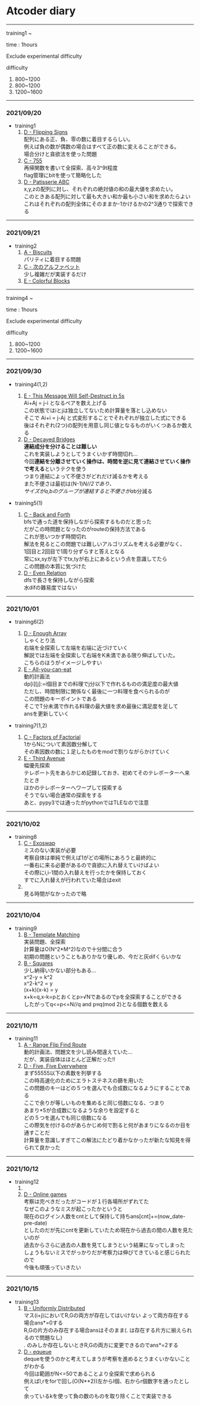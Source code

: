 # Atcoder diary


___ 

training1 ~

time : 1hours

Exclude experimental difficulty

difficulty
1. 800~1200
2. 800~1200
3. 1200~1600

___
### 2021/09/20  
- training1  
    1. [D - Flipping Signs](https://atcoder.jp/contests/abc125/tasks/abc125_d)  
    配列にある正、負、零の数に着目するらしい。  
    例えば負の数が偶数の場合はすべて正の数に変えることができる。  
    場合分けと貪欲法を使った問題
    2. [C - 755](https://atcoder.jp/contests/abc114/tasks/abc114_c)  
    再帰関数を書いて全探索、高々3^9t程度  
    flag管理にbitを使って簡略化した
    3. [D - Patisserie ABC](https://atcoder.jp/contests/abc100/tasks/abc100_d)  
    x,y,zの配列に対し、それぞれの絶対値の和の最大値を求めたい。  
    このときある配列に対して最も大きい和か最も小さい和を求めたらよい  
    これはそれぞれの配列全体にそのままか-1かけるかの2^3通りで探索できる


___
### 2021/09/21  
- training2  
    1. [A - Biscuits](https://atcoder.jp/contests/agc017/tasks/agc017_a)  
    パリティに着目する問題
    2. [C - 次のアルファベット](https://atcoder.jp/contests/code-festival-2016-quala/tasks/codefestival_2016_qualA_c)  
    少し複雑だが実装するだけ  
    3. [E - Colorful Blocks](https://atcoder.jp/contests/abc167/tasks/abc167_e)  


___ 

training4 ~

time : 1hours

Exclude experimental difficulty

difficulty
1. 800~1200
2. 1200~1600


___

### 2021/09/30
- training4(1,2)
    1. [E - This Message Will Self-Destruct in 5s](https://atcoder.jp/contests/abc166/tasks/abc166_e)  
    Ai+Aj = j-i となるペアを数え上げる  
    この状態ではiとjは独立してないため計算量を落とし込めない  
    そこで Ai+i = j-Aj と式変形することでそれぞれが独立した式にできる  
    後はそれぞれ(2つ)の配列を用意し同じ値となるものがいくつあるか数える
    2. [D - Decayed Bridges ](https://atcoder.jp/contests/abc120/tasks/abc120_d)  
    **連結成分を分けることは難しい**  
    これを実装しようとしてうまくいかず時間切れ...  
    今回**連結を分離させていく操作は、時間を逆に見て連結させていく操作で考える**というテクを使う  
    つまり連結によって不便さがどれだけ減るかを考える  
    また不便さは最初は(N-1)*N//2であり、  
    サイズがa,bのグループが連結すると不便さがa*b分減る


- training5(1)
    1. [C - Back and Forth](https://atcoder.jp/contests/abc051/tasks/abc051_c)  
    bfsで通った道を保持しながら探索するものだと思った  
    だがこの時問題となったのがrouteの保持方法である  
    これが思いつかず時間切れ  
    解法を見るとこの問題では難しいアルゴリズムを考える必要がなく、  
    1回目と2回目で1周り分ずらすと答えとなる  
    常にsx,syが左下でtx,tyが右上にあるという点を意識してたら  
    この問題の本質に気づけた
    2. [D - Even Relation](https://atcoder.jp/contests/abc126/tasks/abc126_d)  
    dfsで長さを保持しながら探索  
    水difの難易度ではない


___
### 2021/10/01
- training6(2)
    1. [D - Enough Array](https://atcoder.jp/contests/abc130/tasks/abc130_d)  
    しゃくとり法  
    右端を全探索して左端を右端に近づけていく  
    解説では左端を全探索して右端をK未満である限り伸ばしていた。  
    こちらのほうがイメージしやすい
    2. [E - All-you-can-eat](https://atcoder.jp/contests/abc145/tasks/abc145_e)  
    動的計画法  
    dp[i][j]:=i個目までの料理でj分以下で作れるものの満足度の最大値  
    ただし、時間制限に関係なく最後に一つ料理を食べられるのが  
    この問題のキーポイントである  
    そこでT分未満で作れる料理の最大値を求め最後に満足度を足して  
    ansを更新していく


- training7(1,2)
    1. [C - Factors of Factorial](https://atcoder.jp/contests/arc067/tasks/arc067_a)  
    1からNについて素因数分解して  
    その素因数の数に１足したものをmodで割りながらかけていく
    2. [E - Third Avenue](https://atcoder.jp/contests/abc184/tasks/abc184_e)  
    幅優先探索  
    テレポート先をあらかじめ記録しておき、初めてそのテレポーターへ来たとき  
    ほかのテレポーターへワープして探索する  
    そうでない場合通常の探索をする  
    あと、pypy3では通ったがpythonではTLEなので注意




___
### 2021/10/02
- training8
    1. [C - Exoswap](https://atcoder.jp/contests/arc110/tasks/arc110_c)  
    ミスのない実装が必要  
    考察自体は単純で例えば1がどの場所にあろうと最終的に  
    一番右に来る必要があるので貪欲に入れ替えていけばよい  
    その際にi,i-1間の入れ替えを行ったかを保持しておく  
    すでに入れ替えが行われていた場合はexit
    2. []()  
    見る時間がなかったので略


___
### 2021/10/04
- training9
    1. [B - Template Matching](https://atcoder.jp/contests/abc054/tasks/abc054_b)  
    実装問題、全探索  
    計算量はO(N^2*M^2)なので十分間に合う  
    初期の問題ということもありかなり優しめ、今だと灰difくらいかな
    2. [B - Squares ](https://atcoder.jp/contests/arc125/tasks/arc125_b)  
    少し納得いかない部分もある...  
    x^2-y = k^2  
    x^2-k^2 = y  
    (x+k)(x-k) = y  
    x+k=q,x-k=pとおくとp>√Nであるのでpを全探索することができる  
    したがってq<=p<=N//q and p≡q(mod 2)となる個数を数える  
    

___
### 2021/10/11
- training11
    1. [A - Range Flip Find Route](https://atcoder.jp/contests/agc043/tasks/agc043_a)  
    動的計画法、問題文を少し読み間違えていた...  
    だが、実装自体はほとんど正解だった!!
    2. [D - Five, Five Everywhere](https://atcoder.jp/contests/abc096/tasks/abc096_d)  
    まず55555以下の素数を列挙する  
    この時高速化のためにエラトステネスの篩を用いた  
    この問題のキーはどの５つを選んでも合成数になるようにすることである  
    ここで余りが等しいものを集めると同じ倍数になる、つまり  
    あまり*5が合成数になるような余りを設定すると  
    どの５つを選んでも同じ倍数になる  
    この際気を付けるのがあらかじめ何で割ると何があまりになるのか目を通すことだ  
    計算量を意識しすぎてこの解法にたどり着かなかったが新たな知見を得られて良かった
    

___
### 2021/10/12
- training12
    1. []()  
    2. [D - Online games](https://atcoder.jp/contests/abc221/tasks/abc221_d)  
    考察は完ぺきだったがコードが１行各場所がずれてた  
    なぜこのようなミスが起こったかというと  
    現在のログイン人数をcntとして保持して持ちans[cnt]+=(now_date-pre-date)  
    としたのだが先にcntを更新していたため現在から過去の間の人数を見たいのが  
    過去からさらに過去の人数を見てしまうという結果になってしまった  
    しょうもないミスでがっかりだが考察力は伸びてきていると感じられたので  
    今後も頑張っていきたい



___
### 2021/10/15
- training13
    1. [B - Uniformly Distributed](https://atcoder.jp/contests/arc120/tasks/arc120_b)  
    マス(i+j)においてR,Gの両方が存在してはいけない
    よって両方存在する場合ans*=0する  
    R,Gの片方のみ存在する場合ansはそのまま(. は存在する片方に揃えられるので問題なし)  
    . のみしか存在しないときR,Gの両方に変更できるのでans*=2する
    2. [D - equeue](https://atcoder.jp/contests/abc128/tasks/abc128_d)  
    dequeを使うのかと考えてしまうが考察を進めるとうまくいかないことがわかる  
    今回は範囲がN<=50であることより全探索で求められる  
    例えばl,rをforで回し(O(N**2))左からl個、右からr個数字を通ったとして  
    余っているkを使って負の数のものを取り除くことで実装できる